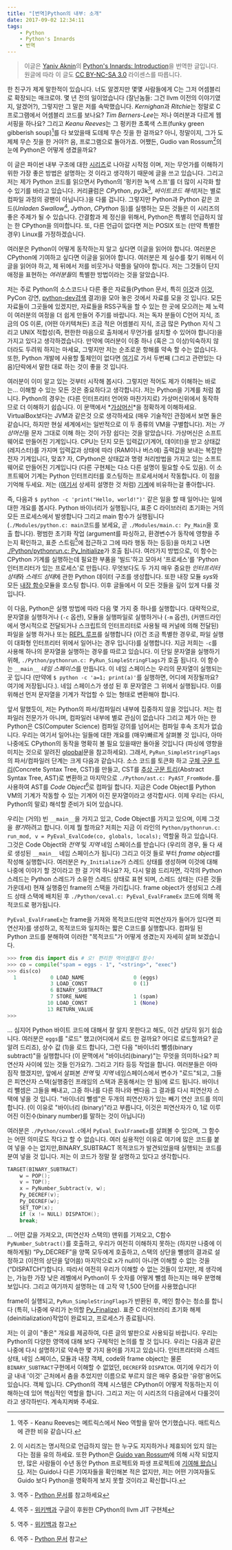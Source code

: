 ```yaml
---
title: "[번역]Python의 내부: 소개"
date: 2017-09-02 12:34:11
tags:
    - Python
    - Python's Innards
    - 번역
---
```

> 이글은 [Yaniv Aknin](https://tech.blog.aknin.name/)의 [Python's Innards: Introduction](https://tech.blog.aknin.name/2010/04/02/pythons-innards-introduction/)을 번역한 글입니다.
원글에 따라 이 글도 [CC BY-NC-SA 3.0](https://creativecommons.org/licenses/by-nc-sa/3.0/) 라이센스를 따릅니다.


한 친구가 제게 말한적이 있습니다.
너도 알겠지만 몇몇 사람들에게 C는 그저 어셈블리로 확장되는 매크로야.
몇 년 전의 일이었습니다 (잘난놈들: 그건 llvm 이전의 이야기였지, 알겠어?),
그렇지만 그 말은 저를 속박했습니다.
*Kernighan*과 *Ritchie*는 정말로 C프로그램에서 어셈블리 코드를 보나요?
*Tim Berners-Lee*는 저나 여러분과 다르게 웹서핑을 하나요?
그리고 *Keanu Reeves*는 그 펑키한 초록색 스프(funky green gibberish soup)[^1]를 다 보았을때 도데체 무슨 짓을 한 걸까요?
아니, 정말이지, 그가 도제체 무슨 짓을 한 거야?!
음, 프로그램으로 돌아가죠.
어쨌든, Gudio van Rossum[^2]의 눈에 Python은 어떻게 생겼을까요?

이 글은 파이썬 내부 구조에 대한 [시리즈](https://tech.blog.aknin.name/tag/pythons-innards/)로 나아갈 시작점 이며,
저는 무언가를 이해하기 위한 가장 좋은 방법은 설명하는 것 이라고 생각하기 때문에 글을 쓰고 있습니다.
그리고 저는 제가 Python 코드를 읽으면서 Python의 '펑키한 녹색 스프'를 더 많이 시각화 할 수 있기를 바라고 있습니다.
커리큘럼은 *CPython*, *py3k*[^3], *바이트코드 해석*(저는 별로 컴파일 과정의 광팬이 아닙니다.)을 다룰 겁니다.
그렇지만 Python과 Python 같은 코드(*Unladen Swallow*[^4], *Jython*, *CPython* 등)를 실행하는 모든 것들은 이 시리즈의 좋은 주제가 될 수 있습니다.
간결함과 제 정신을 위해서, Python은 특별히 언급하지 않는 한 CPython을 의미합니다.
또, 다른 언급이 없다면 저는 POSIX 또는 (만약 특별한 경우) Linux를 가정하겠습니다.

여러분은 Python이 어떻게 동작하는지 알고 싶다면 이글을 읽어야 합니다.
여러분은 CPython에 기여하고 싶다면 이글을 읽어야 합니다.
여러분은 제 실수를 찾기 위해서 이 글을 읽어야 하고, 제 뒤에서 저를 비웃거나 악플을 달아야 합니다.
저는 그것들이 단지 애정을 표현하는 *여러분들*의 특별한 방법이라는 것을 알았습니다.

저는 주로 Python의 소스코드나 다른 좋은 자료들(Python 문서, 특히 [이것](https://docs.python.org/3/c-api/index.html)과 [이것](https://docs.python.org/3/extending/index.html), PyCon 강연, [python-dev](https://mail.python.org/mailman/listinfo/python-dev)[검색](https://tech.blog.aknin.name/2010/05/07/searching-mailing-list-archives-offline/) 결과)을 모아 놓은 것에서 자료를 모을 것 입니다.
모든 자료들이 그곳들에 있겠지만,
자료들을 RSS구독을 할 수 있는 한 곳에 모으려는 제 노력이 여러분의 여정을 더 쉽게 만들어 주기를 바랍니다.
저는 독자 분들이 C언어 지식, 조금의 OS 이론, (어떤 아키텍쳐든) 조금 적은 어셈블리 지식, 조금 많은 Python 지식 그리고 UNIX 적합성(즉, 편한한 마음으로 출처에서 무언가를 설치할 수 있어야 합니다)을 가지고 있다고 생각하겠습니다.
만약에 여러분이 이중 하나 (혹은 그 이상)익숙하지 않더라도 두려워 하지는 마세요,
그렇지만 저는 순조로운 항해를 약속 할 수는 없습니다.
또한, Python 개발에 사용할 툴체인이 없다면 [여기](https://tech.blog.aknin.name/2010/04/08/contributing-to-python/)로 가서 두번째 (그리고 관련있는 다음)단락에서 말한 대로 하는 것이 좋을 것 입니다.

여러분이 이미 알고 있는 것부터 시작해 봅시다.
그렇지만 적어도 제가 이해하는 바로는... 이해할 수 있는 모든 것은 중요하다고 생각합니다.
저는 Python을 기계를 처럼 봅니다.
Python의 경우는 (다른 인터프리터 언어와 마찬가지로) 가상머신위에서 동작하므로 더 이해하기 쉽습니다.
이 문맥에서 *[가상머신](https://en.wikipedia.org/wiki/Virtual_machine#Process_virtual_machines)*을 정확하게 이해하세요.
VirtualBox보다는 JVM과 같은것 으로 생각하세요
(매우 기술적인 관점에서 보면 둘은 같습니다, 하지만 현실 세계에서는 일반적으로 이 두 종류의 VM을 구별합니다).
저는 *가상머신*을 문자 그대로 이해 하는 것이 가장 쉽다는 것을 알았습니다.
가상머신은 소프트웨어로 만들어진 기계입니다.
CPU는 단지 모든 입력값(기계어, 데이터)을 받고 상태값(레지스터)를 가지며 입력값과 상태에 따라 (RAM이나 버스에) 출력값을 보내는 복잡한 전자 기계입니다, 맞죠?
자, CPython은 상태값과 명령 처리방법을 가지고 있는 소프트웨어로 만들어진 기계입니다 (다른 구현체는 다소 다른 설명이 필요할 수도 있음).
이 소프트웨어 기계는 Python 인터프리터를 호스팅하는 프로세서에서 작동합니다.
이 점을 기억해 두세요. 저는 ([여기서](https://tech.blog.aknin.name/2010/07/04/pythons-innards-for-my-wife/) 상세히 설명한 것 처럼) [기계](https://en.wikipedia.org/wiki/Turing_machine)에 비유하는걸 좋아합니다.

즉, 다음과 `$ python -c 'print("Hello, world!")'` 같은 일을 할 때 일어나는 일에 대한 개요를 봅시다.
Python 바이너리가 실행됩니다,
표준 C 라이브러리 초기화는 거의 모든 프로세스에서 발생합니다
그리고 main 함수가 실행됩니다
(`./Modules/python.c: main`코드를 보세요, 곧 `./Modules/main.c: Py_Main`을 호출 합니다).
평범한 초기화 작업
(argument를 파싱하고, 환경변수가 동작에 영향을 주는지 확인하고, 표준 스트림[^5]에 접근하고 그에 따라 행동 하는 등등)을 마치고 나면
[./Python/pythonrun.c: Py_Initialize](https://docs.python.org/3/c-api/init.html#Py_Initialize)가 호출 됩니다.
 여러가지 방법으로, 이 함수는 CPython 기계를 실행하는데 필요한 부품을 '빌드'하고 모아서 '프로세스'를 'Python 인터프리터가 있는 프로세스'로 만듭니다.
무엇보다도 두 가지 매우 중요한 *인터프리터 상태*와 *스레드 상태*에 관한 Python 데이터 구조를 생성합니다.
또한 내장 모듈 *sys*와 모든 [내장 함수](https://docs.python.org/3/library/functions.html#built-in-functions)모듈을 호스팅 합니다.
이후 글들에서 이 모든 것들을 깊이 있게 다룰 것입니다.

이 다음, Python은 실행 방법에 따라 다음 몇 가지 중 하나를 실행합니다.
대략적으로, 문자열을 실행하거나 (`-c` 옵션), 모듈을 실행파일로 실행하거나 (`-m` 옵션), (커맨드라인에서 명시적으로 전달되거나 스크립트의 인터프리터로 사용될 때 커널에 의해 전달된) 파일을 실행 하거나 또는 [REPL 루프](https://en.wikipedia.org/wiki/Read%E2%80%93eval%E2%80%93print_loop)를 실행합니다
(이건 조금 특별한 경우로, 파일 실행이 대화형 인터프리터 위에서 일어나는 경우 입니다)를 실행합니다.
지금 저희는 `-c`를 사용해 하나의 문자열을 실행하는 경우를 따르고 있습니다.
이 단일 문자열을 실행하기 위해, `./Python/pythonrun.c: PyRun_SimpleStringFlags`가 호출 됩니다.
이 함수는 `__main__` *네임 스페이스*를 만듭니다.
이 네임 스페이스는 우리의 문자열이 실행되는 곳 입니다
(만약에 `$ python -c 'a=1; print(a)'`를 실행하면, 어디에 저장될까요? 여기에 저장됩니다.).
네임 스페이스가 생성 된 후 문자열은 그 위에서 실행됩니다.
이를 위해선 먼저 문자열을 기계가 작업할 수 있는 형태로 변환해야 합니다.

앞서 말했듯이, 저는 Python의 파서/컴파일러 내부에 집중하지 않을 것입니다.
저는 컴파일러 전문가가 아니며,
컴파일러 내부에 별로 관심이 없습니다 그리고 제가 아는 한 Python은 CS(Computer Science) 컴파일 강의를 넘어서는 컴파일 후속 조치가 없습니다.
우리는 여기서 일어나는 일들에 대한 개요를 (매우)빠르게 살펴볼 것 입니다,
아마 나중에도 CPython의 동작을 명확히 볼 필요 있을때만 돌아올 것입니다 (파싱에 영향을 미치는 것으로 알려진 [gloobal](https://docs.python.org/3/reference/simple_stmts.html#the-global-statement)문을 참고하세요).
그래서, `PyRun_SimpleStringFlags`의 파서/컴파일러 단계는 크게 다음과 같습니다.
소스 코드를 토큰화 하고 [구체 구문 트리](https://en.wikipedia.org/wiki/Concrete_syntax_tree)(Concrete Syntax Tree, CST)를 만들고,
CST를 [추상 구문 트리](https://en.wikipedia.org/wiki/Abstract_syntax_tree)(Abstract Syntax Tree, AST)로 변환하고 마지막으로 `./Python/ast.c: PyAST_FromNode.`를 사용하여 AST를 *Code Object*[^6]로 컴파일 합니다.
지금은 Code Object를 Python VM의 기계가 작동할 수 있는 기계어 이진 문자열이라고 생각합시다.
이제 우리는 (다시, Python의 말로) 해석할 준비가 되어 있습니다.

우리는 (거의) 빈 `__main__`을 가지고 있고, Code Object를 가지고 있으며, 이제 그것을 *평가*하려고 합니다.
이제 뭘 할까요?
저희는 지금 이 라인의 `Python/pythonrun.c: run_mod, v = PyEval_EvalCode(co, globals, locals);` 역할울 하고 있습니다.
그것은 Code Object와 *전역* 및 *지역* 네임 스페이스를 받습니다
(우리의 경우, 둘 다 새로 생성된 `__main__` 네임 스페이스가 됩니다)
그리고 이것 들로 부터 *frame object*를 작성해 실행합니다.
여러분은 `Py_Initialize`가 스레드 상태를 생성하며 이것에 대해 나중에 이야기 할 것이라고 한 걸 기억 하나요?
자, 다시 말씀 드리자면, 각각의 Python 스레드는 Python 스레드가 소유한 스레드 상태로 표현 되며, 스레드 상태는 (다른 것들 가운데서) 현재 실행중인 frame의 스택을 가리킵니다.
frame object가 생성되고 스레드 상태 스택에 배치된 후 `./Python/ceval.c: PyEval_EvalFrameEx` 코드에 의해 목적코드로 평가됩니다.

`PyEval_EvalFrameEx`는 frame을 가져와 목적코드(만약 피연산자가 들어가 있다면 피연산자)를 생성하고, 목적코드와 일치하는 짧은 C코드를 실행합니다.
컴파일 된 Python 코드를 분해하여 이러한 "목적코드"가 어떻게 생겼는지 자세히 살펴 보겠습니다.
```python
>>> from dis import dis # 오! 편리한 역어셈블리 함수!
>>> co = compile("spam = eggs - 1", "<string>", "exec")
>>> dis(co)
  1           0 LOAD_NAME                0 (eggs)
              3 LOAD_CONST               0 (1)
              6 BINARY_SUBTRACT
              7 STORE_NAME               1 (spam)
             10 LOAD_CONST               1 (None)
             13 RETURN_VALUE
>>>
```
... 심지어 Python 바이트 코드에 대해서 잘 알지 못한다고 해도, 이건 상당히 읽기 쉽습니다.
여러분은 `eggs`를 "로드" 했고(어디에서 로드 한 걸까요? 어디로 로드할까요? 곧 알려 드리죠),
상수 값 (1)을 로드 합니다,
그런 다음 "바이너리 뺄셈(binary subtract)"을 실행합니다
(이 문맥에서 "바이너리(binary)"는 무엇을 의미하나요? 피 연산자 사이에 있는 것들 인가요?).
그리고 기타 등등 작업을 합니다.
여러분들은 아마 짐작 했겠지만, 앞에서 살펴본 *전역* 및 *지역* 네임스페이스에서 변수가 "로드"되고,
그들은 피연산자 스택(실행중인 프래임의 스택과 혼동해서는 안 됨)에 로드 됩니다.
바이너리 뺄셈은 그들을 빼내고,
그중 하나를 다른 하나와 뺀다음 그 결과를 다시 피연산자 스택에 넣을 것 입니다.
"바이너리 뺄셈"은 두개의 피연산자가 있는 빼기 연산 코드를 의미합니다.
(이 이유로 "바이너리 (binary)"라고 부릅니다, 이것은 피연산자가 0, 1로 이루어진 이진수(binary number)를 말하는 것이 아닙니다)

여러분은 `./Python/ceval.c`에서 `PyEval_EvalFrameEx`를 살펴볼 수 있으며,
그 함수는 어떤 의미로도 작다고 할 수 없습니다.
여러 실용적인 이유로 여기에 많은 코드를 붙여 넣을 수는 없지만,BINARY_SUBTRACT 목적코드가 발견되었을때 실행되는 코드를 분여 넣을 것 입니다.
저는 이 코드가 정말 잘 설명하고 있다고 생각합니다.
```c
TARGET(BINARY_SUBTRACT)
    w = POP();
    v = TOP();
    x = PyNumber_Subtract(v, w);
    Py_DECREF(v);
    Py_DECREF(w);
    SET_TOP(x);
    if (x != NULL) DISPATCH();
    break;
```
... 어떤 값을 가져오고,
(피연산자 스택의) 맨위를 기져오고,
C함수 `PyNumber_Subtract()`를 호출하고,
우리가 여전히 이해하지 못하는 (하지만 나중에 이해하게될) “Py_DECREF”을 양쪽 모두에게 호출하고,
스택의 상단을 뺄샘의 결과로 설정하고 (이전의 상단을 덮어씀)
마지막으로 x가 null이 아니면 이해할 수 없는 것을 (“DISPATCH”)합니다.
따라서 여전히 우리가 이해할 수 없는 것들이 있지만,
제 생각에는,
가능한 가장 낮은 레벨에서 Python이 두 숫자를 어떻게 뺄셈 하는지는 매우 분명해 보입니다.
그리고 여기까지 설명하는 데 고작 약 1,500 단어를 사용했습니다!

frame이 실행되고, `PyRun_SimpleStringFlags`가 반환된 후,
메인 함수는 청소를 합니다 (특히, 나중에 우리가 논의할 [Py_Finalize](https://docs.python.org/3/c-api/init.html#Py_Finalize)).
표준 C 라이브러리 초기화 해제(deinitialization)작업이 완료되고,
프로세스가 종료됩니다.

저는 이 글이 "좋은" 개요를 제공하여, 다른 글의 발판으로 사용되길 바랍니다.
우리는 Python의 다양한 영역에 대해 보다 구체적인 논의를 할 것 입니다.
우리는 다음과 같은 나중에 다시 설명하기로 약속한 몇 가지 용어를 가지고 있습니다.
인터프리터와 스레드 상태, 네임 스페이스, 모듈과 내장 객체, code와 frame object는 물론 `BINARY_SUBTRACT`구현에서 이해할 수 없었던,
`DECREF`와 `DISPATCH`.
여기에 우리가 이 글 내내 '이것' 근처에서 춤을 추었지만 이름으로 부르지 않은 매우 중요한 '유령'용어도 있습니다. 객체 입니다.
CPython의 객체 시스템은 CPython이 어떻게 작동하는지 이해하는데 있어 핵심적인 역할을 합니다.
그리고 저는 이 시리즈의 다음글에서 다룰것이라고 생각하빈다. 계속지켜봐 주세요.

[^1]: 역주 - Keanu Reeves는 메트릭스에서 Neo 역할을 맡아 연기했습니다. 매트릭스에 관한 비유 같습니다.

[^2]: 이 시리즈는 명시적으로 언급하지 않는 한 누구도 지지하거나 제휴되어 있지 않는 다는 점을 유의 하세요.
또한 Python은 [Guido van Rossum](https://en.wikipedia.org/wiki/Guido_van_Rossum)에 의해 시작 되었지만,
많은 사람들이 수년 동안 Python 프로젝트와 파생 프로젝트에 [기여해 왔습니다](https://en.wikipedia.org/wiki/History_of_Python).
저는 Guido나 다른 기여자들을 확인해본 적은 없지만,
저는 어떤 기여자들도 Guido 보다 Python을 명확하게 보지 못할 것이라고 확신합니다.

[^3]: 역주 - [Python 문서](https://www.python.org/dev/peps/pep-3000/)를 참고하세요

[^4]: 역주 - [위키백과](https://en.wikipedia.org/wiki/CPython#Unladen_Swallow) 구글이 후원한 CPython의 llvm JIT 구현체

[^5]: 역주 - [위키백과](https://ko.wikipedia.org/wiki/표준_스트림) 참고

[^6]: 역주 - [Python 문서](https://docs.python.org/3/c-api/code.html) 참고
